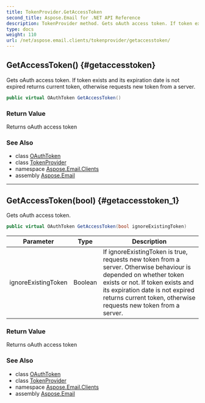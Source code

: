 ```yaml
---
title: TokenProvider.GetAccessToken
second_title: Aspose.Email for .NET API Reference
description: TokenProvider method. Gets oAuth access token. If token exists and its expiration date is not expired returns current token otherwise requests new token from a server
type: docs
weight: 110
url: /net/aspose.email.clients/tokenprovider/getaccesstoken/
---
```

## GetAccessToken() {#getaccesstoken}

Gets oAuth access token. If token exists and its expiration date is not expired returns current token, otherwise requests new token from a server.

```csharp
public virtual OAuthToken GetAccessToken()
```

### Return Value

Returns oAuth access token

### See Also

* class [OAuthToken](../../oauthtoken/)
* class [TokenProvider](../)
* namespace [Aspose.Email.Clients](../../tokenprovider/)
* assembly [Aspose.Email](../../../)

---

## GetAccessToken(bool) {#getaccesstoken_1}

Gets oAuth access token.

```csharp
public virtual OAuthToken GetAccessToken(bool ignoreExistingToken)
```

| Parameter | Type | Description |
| --- | --- | --- |
| ignoreExistingToken | Boolean | If ignoreExistingToken is true, requests new token from a server. Otherwise behaviour is depended on whether token exists or not. If token exists and its expiration date is not expired returns current token, otherwise requests new token from a server. |

### Return Value

Returns oAuth access token

### See Also

* class [OAuthToken](../../oauthtoken/)
* class [TokenProvider](../)
* namespace [Aspose.Email.Clients](../../tokenprovider/)
* assembly [Aspose.Email](../../../)


